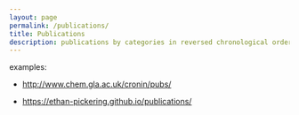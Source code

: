 ```yaml
---
layout: page
permalink: /publications/
title: Publications
description: publications by categories in reversed chronological order. generated by jekyll-scholar.
---
```


<!-- the list of publications goes here. for each publication in the list, my name in bold/color and an image next to the text showing the graphical abstract of the page (the small image summary of the publication)  -->


examples:

- http://www.chem.gla.ac.uk/cronin/pubs/

- https://ethan-pickering.github.io/publications/ 
